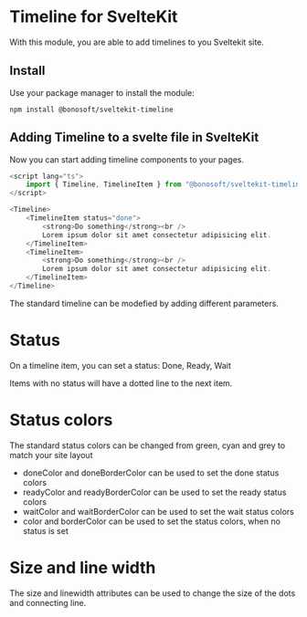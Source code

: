 # Timeline for SvelteKit
With this module, you are able to add timelines to you Sveltekit site. 

## Install
Use your package manager to install the module:
```shell
npm install @bonosoft/sveltekit-timeline
```

## Adding Timeline to a svelte file in SvelteKit
Now you can start adding timeline components to your pages.
```ts
<script lang="ts">
	import { Timeline, TimelineItem } from "@bonosoft/sveltekit-timeline"
</script>

<Timeline>
	<TimelineItem status="done">
		<strong>Do something</strong><br />
		Lorem ipsum dolor sit amet consectetur adipisicing elit.
	</TimelineItem>
	<TimelineItem>
		<strong>Do something</strong><br />
		Lorem ipsum dolor sit amet consectetur adipisicing elit.
	</TimelineItem>
</Timeline>

```
The standard timeline can be modefied by adding different parameters.

# Status
On a timeline item, you can set a status: Done, Ready, Wait

Items with no status will have a dotted line to the next item.

# Status colors
The standard status colors can be changed from green, cyan and grey to match your site layout

* doneColor and doneBorderColor can be used to set the done status colors
* readyColor and readyBorderColor can be used to set the ready status colors
* waitColor and waitBorderColor can be used to set the wait status colors
* color and borderColor can be used to set the status colors, when no status is set

# Size and line width
The size and linewidth attributes can be used to change the size of the dots and connecting line.


